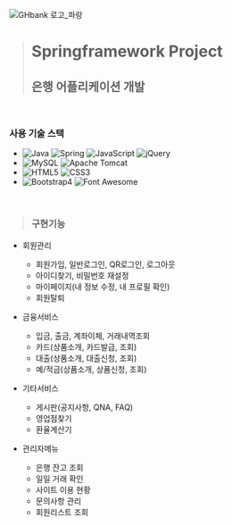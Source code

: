 ![GHbank 로고_파랑](https://github.com/user-attachments/assets/d3af2838-289c-44ca-9080-1cac91dc1c77)

> # Springframework Project
> ## 은행 어플리케이션 개발
<br/>

### 사용 기술 스택 
- ![Java](https://img.shields.io/badge/java-007396?style=for-the-badge&logoColor=black) ![Spring](https://img.shields.io/badge/Spring-6DB33F?style=for-the-badge&logo=Spring&logoColor=white) ![JavaScript](https://img.shields.io/badge/JavaScript-F7DF1E?style=for-the-badge&logo=JavaScript&logoColor=black) ![jQuery](https://img.shields.io/badge/jquery-0769AD?style=for-the-badge&logo=jquery&logoColor=white)
- ![MySQL](https://img.shields.io/badge/MySQL-4479A1?style=for-the-badge&logo=MySQL&logoColor=white) ![Apache Tomcat](https://img.shields.io/badge/APACHE%20TOMCAT-F8DC75?style=for-the-badge&logo=APACHE%20TOMCAT&logoColor=black)
- ![HTML5](https://img.shields.io/badge/HTML5-E34F26?style=for-the-badge&logo=HTML5&logoColor=white) ![CSS3](https://img.shields.io/badge/CSS-1572B6?style=for-the-badge&logo=CSS3&logoColor=white)
- ![Bootstrap4](https://img.shields.io/badge/Bootstrap4-7952B3?style=for-the-badge&logo=Bootstrap&logoColor=white) ![Font Awesome](https://img.shields.io/badge/Font%20Awesome-538DD7?style=for-the-badge&logo=Font%20Awesome&logoColor=white)
<br/>

> ### 구현기능
* 회원관리
  - 회원가입, 일반로그인, QR로그인, 로그아웃
  - 아이디찾기, 비밀번호 재설정
  - 마이페이지(내 정보 수정, 내 프로필 확인)
  - 회원탈퇴
  

* 금융서비스
  - 입금, 출금, 계좌이체, 거래내역조회
  - 카드(상품소개, 카드발급, 조회)
  - 대출(상품소개, 대출신청, 조회)
  - 예/적금(상품소개, 상품신청, 조회)
  

* 기타서비스
  - 게시판(공지사항, QNA, FAQ)
  - 영업점찾기
  - 환율계산기
  

* 관리자메뉴
  - 은행 잔고 조회
  - 일일 거래 확인
  - 사이트 이용 현황
  - 문의사항 관리
  - 회원리스트 조회
